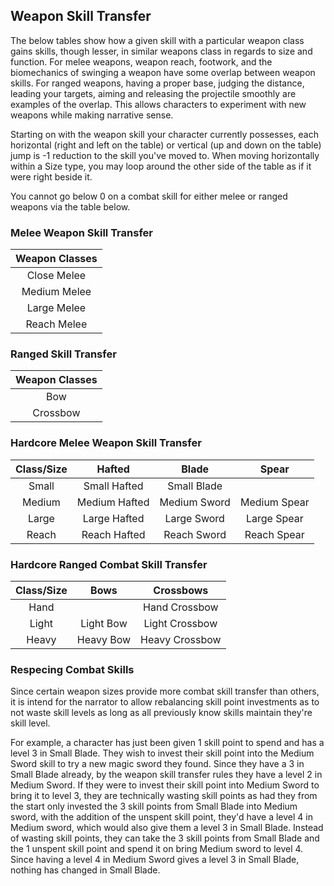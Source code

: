 ## Weapon Skill Transfer

The below tables show how a given skill with a particular weapon class gains skills, though lesser, in similar weapons class in regards to size and function. For melee weapons, weapon reach, footwork, and the biomechanics of swinging a weapon have some overlap between weapon skills. For ranged weapons, having a proper base, judging the distance, leading your targets, aiming and releasing the projectile smoothly are examples of the overlap. This allows characters to experiment with new weapons while making narrative sense.

Starting on with the weapon skill your character currently possesses, each horizontal (right and left on the table) or vertical (up and down on the table) jump is -1 reduction to the skill you've moved to. When moving horizontally within a Size type, you may loop around the other side of the table as if it were right beside it.

You cannot go below 0 on a combat skill for either melee or ranged weapons via the table below.

### Melee Weapon Skill Transfer

| Weapon Classes |
| :------------: |
|  Close Melee   |
|  Medium Melee  |
|  Large Melee   |
|  Reach Melee   |

### Ranged Skill Transfer

| Weapon Classes |
| :------------: |
|      Bow       |
|    Crossbow    |

### Hardcore Melee Weapon Skill Transfer

| Class/Size |    Hafted     |    Blade     |    Spear     |
| :--------: | :-----------: | :----------: | :----------: |
|   Small    | Small Hafted  | Small Blade  |              |
|   Medium   | Medium Hafted | Medium Sword | Medium Spear |
|   Large    | Large Hafted  | Large Sword  | Large Spear  |
|   Reach    | Reach Hafted  | Reach Sword  | Reach Spear  |

### Hardcore Ranged Combat Skill Transfer

| Class/Size |   Bows    |   Crossbows    |
| :--------: | :-------: | :------------: |
|    Hand    |           | Hand Crossbow  |
|   Light    | Light Bow | Light Crossbow |
|   Heavy    | Heavy Bow | Heavy Crossbow |

### Respecing Combat Skills

Since certain weapon sizes provide more combat skill transfer than others, it is intend for the narrator to allow rebalancing skill point investments as to not waste skill levels as long as all previously know skills maintain they're skill level.

For example, a character has just been given 1 skill point to spend and has a level 3 in Small Blade. They wish to invest their skill point into the Medium Sword skill to try a new magic sword they found. Since they have a 3 in Small Blade already, by the weapon skill transfer rules they have a level 2 in Medium Sword. If they were to invest their skill point into Medium Sword to bring it to level 3, they are technically wasting skill points as had they from the start only invested the 3 skill points from Small Blade into Medium sword, with the addition of the unspent skill point, they'd have a level 4 in Medium sword, which would also give them a level 3 in Small Blade. Instead of wasting skill points, they can take the 3 skill points from Small Blade and the 1 unspent skill point and spend it on bring Medium sword to level 4. Since having a level 4 in Medium Sword gives a level 3 in Small Blade, nothing has changed in Small Blade.
